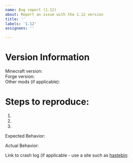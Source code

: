 ```yaml
---
name: Bug report (1.12)
about: Report an issue with the 1.12 version
title: ''
labels: '1.12'
assignees: ''

---
```

# Version Information
Minecraft version:  
Forge version:  
Other mods (if applicable):  

# Steps to reproduce:
1. 
2. 
3. 

Expected Behavior:

Actual Behavior:

Link to crash log (if applicable - use a site such as [hastebin](https://hastebin.com/):
